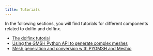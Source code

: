 ```yaml
---
title: Tutorials
---
```


In the following sections, you will find tutorials for different components related to dolfin and dolfinx.
- [The dolfinx tutorial](https://jorgensd.github.io/dolfinx-tutorial/)
- [Using the GMSH Python API to generate complex meshes](src/tutorial_gmsh.md)
- [Mesh generation and conversion with PYGMSH and Meshio](src/pygmsh_tutorial.md)